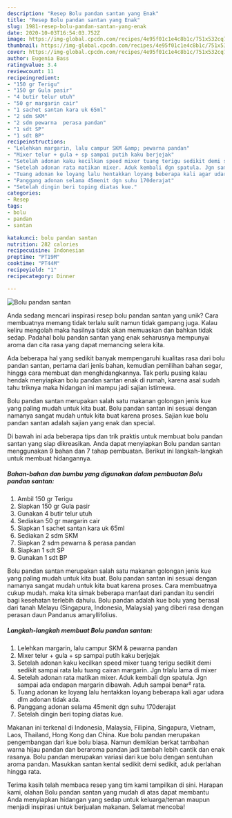```yaml
---
description: "Resep Bolu pandan santan yang Enak"
title: "Resep Bolu pandan santan yang Enak"
slug: 1981-resep-bolu-pandan-santan-yang-enak
date: 2020-10-03T16:54:03.752Z
image: https://img-global.cpcdn.com/recipes/4e95f01c1e4c8b1c/751x532cq70/bolu-pandan-santan-foto-resep-utama.jpg
thumbnail: https://img-global.cpcdn.com/recipes/4e95f01c1e4c8b1c/751x532cq70/bolu-pandan-santan-foto-resep-utama.jpg
cover: https://img-global.cpcdn.com/recipes/4e95f01c1e4c8b1c/751x532cq70/bolu-pandan-santan-foto-resep-utama.jpg
author: Eugenia Bass
ratingvalue: 3.4
reviewcount: 11
recipeingredient:
- "150 gr Terigu"
- "150 gr Gula pasir"
- "4 butir telur utuh"
- "50 gr margarin cair"
- "1 sachet santan kara uk 65ml"
- "2 sdm SKM"
- "2 sdm pewarna  perasa pandan"
- "1 sdt SP"
- "1 sdt BP"
recipeinstructions:
- "Lelehkan margarin, lalu campur SKM &amp; pewarna pandan"
- "Mixer telur + gula + sp sampai putih kaku berjejak"
- "Setelah adonan kaku kecilkan speed mixer tuang terigu sedikit demi sedikit sampai rata lalu tuang cairan margarin. Jgn trlalu lama di mixer"
- "Setelah adonan rata matikan mixer. Aduk kembali dgn spatula. Jgn sampai ada endapan margarin dibawah. Aduh sampai benar² rata."
- "Tuang adonan ke loyang lalu hentakkan loyang beberapa kali agar udara dlm adonan tidak ada."
- "Panggang adonan selama 45menit dgn suhu 170derajat"
- "Setelah dingin beri toping diatas kue."
categories:
- Resep
tags:
- bolu
- pandan
- santan

katakunci: bolu pandan santan 
nutrition: 282 calories
recipecuisine: Indonesian
preptime: "PT19M"
cooktime: "PT44M"
recipeyield: "1"
recipecategory: Dinner

---
```



![Bolu pandan santan](https://img-global.cpcdn.com/recipes/4e95f01c1e4c8b1c/751x532cq70/bolu-pandan-santan-foto-resep-utama.jpg)

Anda sedang mencari inspirasi resep bolu pandan santan yang unik? Cara membuatnya memang tidak terlalu sulit namun tidak gampang juga. Kalau keliru mengolah maka hasilnya tidak akan memuaskan dan bahkan tidak sedap. Padahal bolu pandan santan yang enak seharusnya mempunyai aroma dan cita rasa yang dapat memancing selera kita.

Ada beberapa hal yang sedikit banyak mempengaruhi kualitas rasa dari bolu pandan santan, pertama dari jenis bahan, kemudian pemilihan bahan segar, hingga cara membuat dan menghidangkannya. Tak perlu pusing kalau hendak menyiapkan bolu pandan santan enak di rumah, karena asal sudah tahu triknya maka hidangan ini mampu jadi sajian istimewa.

Bolu pandan santan merupakan salah satu makanan golongan jenis kue yang paling mudah untuk kita buat. Bolu pandan santan ini sesuai dengan namanya sangat mudah untuk kita buat karena proses. Sajian kue bolu pandan santan adalah sajian yang enak dan special.


Di bawah ini ada beberapa tips dan trik praktis untuk membuat bolu pandan santan yang siap dikreasikan. Anda dapat menyiapkan Bolu pandan santan menggunakan 9 bahan dan 7 tahap pembuatan. Berikut ini langkah-langkah untuk membuat hidangannya.

<!--inarticleads1-->

##### Bahan-bahan dan bumbu yang digunakan dalam pembuatan Bolu pandan santan:

1. Ambil 150 gr Terigu
1. Siapkan 150 gr Gula pasir
1. Gunakan 4 butir telur utuh
1. Sediakan 50 gr margarin cair
1. Siapkan 1 sachet santan kara uk 65ml
1. Sediakan 2 sdm SKM
1. Siapkan 2 sdm pewarna &amp; perasa pandan
1. Siapkan 1 sdt SP
1. Gunakan 1 sdt BP


Bolu pandan santan merupakan salah satu makanan golongan jenis kue yang paling mudah untuk kita buat. Bolu pandan santan ini sesuai dengan namanya sangat mudah untuk kita buat karena proses. Cara membuatnya cukup mudah. maka kita simak beberapa manfaat dari pandan itu sendiri bagi kesehatan terlebih dahulu. Bolu pandan adalah kue bolu yang berasal dari tanah Melayu (Singapura, Indonesia, Malaysia) yang diberi rasa dengan perasan daun Pandanus amaryllifolius. 

<!--inarticleads2-->

##### Langkah-langkah membuat Bolu pandan santan:

1. Lelehkan margarin, lalu campur SKM &amp; pewarna pandan
1. Mixer telur + gula + sp sampai putih kaku berjejak
1. Setelah adonan kaku kecilkan speed mixer tuang terigu sedikit demi sedikit sampai rata lalu tuang cairan margarin. Jgn trlalu lama di mixer
1. Setelah adonan rata matikan mixer. Aduk kembali dgn spatula. Jgn sampai ada endapan margarin dibawah. Aduh sampai benar² rata.
1. Tuang adonan ke loyang lalu hentakkan loyang beberapa kali agar udara dlm adonan tidak ada.
1. Panggang adonan selama 45menit dgn suhu 170derajat
1. Setelah dingin beri toping diatas kue.


Makanan ini terkenal di Indonesia, Malaysia, Filipina, Singapura, Vietnam, Laos, Thailand, Hong Kong dan China. Kue bolu pandan merupakan pengembangan dari kue bolu biasa. Namun demikian berkat tambahan warna hijau pandan dan beraroma pandan jadi tambah lebih cantik dan enak rasanya. Bolu pandan merupakan variasi dari kue bolu dengan sentuhan aroma pandan. Masukkan santan kental sedikit demi sedikit, aduk perlahan hingga rata. 

Terima kasih telah membaca resep yang tim kami tampilkan di sini. Harapan kami, olahan Bolu pandan santan yang mudah di atas dapat membantu Anda menyiapkan hidangan yang sedap untuk keluarga/teman maupun menjadi inspirasi untuk berjualan makanan. Selamat mencoba!

